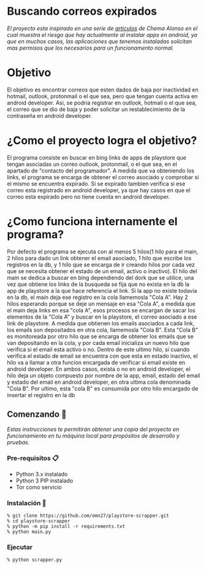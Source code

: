 # Buscando correos expirados

_El proyecto esta inspirado en una serie de [articulos](https://www.elladodelmal.com/2020/03/el-club-de-los-poetas-muertos-parte-1.html) de Chema Alonso en el cual muestra el riesgo que hay actualmente al instalar apps en android, ya que en muchos casos, las aplicaciones que tenemos instaladas solicitan mas permisos que los necesarios para un funcionamento normal._

# Objetivo
El objetivo es encontrar correos que esten dados de baja por inactividad en hotmail, outlook, protonmail o el que sea, pero que tengan cuenta activa en android developer. Asi, se podria registrar en outlook, hotmail o el que sea, el correo que se dio de baja y poder solicitar un restablecimiento de la contraseña en android developer.

# ¿Como el proyecto logra el objetivo?
El programa consiste en buscar en bing links de apps de playstore que tengan asociadas un correo outlook, protonmail, o el que sea, en el apartado de "contacto del programador". A medida que va obteniendo los links, el programa se encarga de obtener el correo asociado y comprobar si el mismo se encuentra expirado. Si se expirado tambien verifica si ese correo esta registrado en android developer, ya que hay casos en que el correo esta expirado pero no tiene cuenta en android developer.

# ¿Como funciona internamente el programa?
Por defecto el programa se ejecuta con al menos 5 hilos(1 hilo para el main, 2 hilos para dado un link obtener el email asociado, 1 hilo que escribe los registros en la db, y 1 hilo que se encarga de ir creando hilos por cada vez que se necesita obtener el estado de un email, activo o inactivo). El hilo del main se dedica a buscar en bing dependiendo del dork que se utilice, una vez que obtiene los links de la busqueda se fija que no exista en la db la app de playstore a la que hace referencia el link. Si la app no existe todavia en la db, el main deja ese registro en la cola llamemosla "Cola A". Hay 2 hilos esperando porque se deje un mensaje en esa "Cola A", a medida que el main deja links en esa "cola A", esos procesos se encargan de sacar los elementos de la "Cola A" y buscar en la playstore, el correo asociado a ese link de playstore. A medida que obtienen los emails asociados a cada link, los emails son depositados en otra cola, llamemosla "Cola B". Esta "Cola B" es monitoreada por otro hilo que se encarga de obtener los emails que se van depositando en la cola, y por cada email inicializa un nuevo hilo que verifica si el email esta activo o no. Dentro de este ultimo hilo, si cuando verifica el estado de email se encuentra con que esta en estado inactivo, el hilo va a llamar a otra funcion encargada de verificar si email existe en android developer. En ambos casos, exista o no en android developer, el hilo deja un objeto compuesto por nombre de la app, email, estado del email y estado del email en android developer, en otra ultima cola denominada "Cola B". Por ultimo, esta "cola B" es consumida por otro hilo encargado de insertar el registro en la db

## Comenzando 🚀

_Estas instrucciones te permitirán obtener una copia del proyecto en funcionamiento en tu máquina local para propósitos de desarrollo y pruebas._


### Pre-requisitos 📋

* Python 3.x instalado
* Python 3 PIP instalado
* Tor como servicio

### Instalación 🔧

```
% git clone https://github.com/omn27/playstore-scrapper.git
% cd playstore-scrapper
% python -m pip install -r requirements.txt
% python main.py
```

### Ejecutar

```
% python scrapper.py
```
